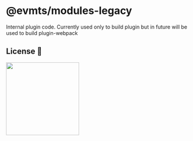 # @evmts/modules-legacy

Internal plugin code. Currently used only to build plugin but in future will be used to build plugin-webpack

## License 📄

<a href="./LICENSE"><img src="https://user-images.githubusercontent.com/35039927/231030761-66f5ce58-a4e9-4695-b1fe-255b1bceac92.png" width="200" /></a>
